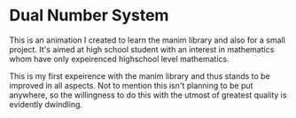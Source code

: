 # Dual Number System

This is an animation I created to learn the manim library and also for a small project.
It's aimed at high school student with an interest in mathematics whom have only expeirenced highschool level mathematics.

This is my first expeirence with the manim library and thus stands to be improved in all aspects.
Not to mention this isn't planning to be put anywhere, so the willingness to do this with the utmost of greatest quality is evidently dwindling.
